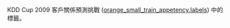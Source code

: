 KDD Cup 2009 客戶關係預測挑戰 (<a href="http://www.sigkdd.org/site/2009/files/orange_small_train_appetency.labels">orange_small_train_appetency.labels</a>) 中的標籤。

